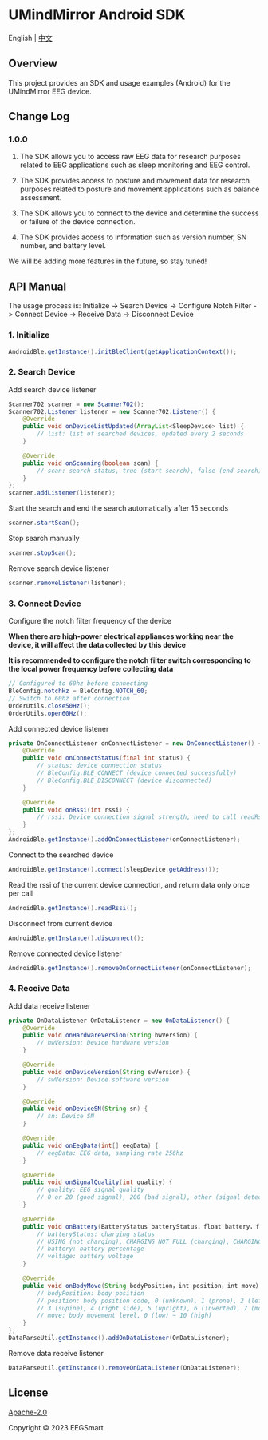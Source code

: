 # UMindMirror Android SDK
English | [中文](./README_CN.md)

## Overview
This project provides an SDK and usage examples (Android) for the UMindMirror EEG device.

## Change Log
### **1.0.0**
1. The SDK allows you to access raw EEG data for research purposes related to EEG applications such as sleep monitoring and EEG control.
 
2. The SDK provides access to posture and movement data for research purposes related to posture and movement applications such as balance assessment.

3. The SDK allows you to connect to the device and determine the success or failure of the device connection.

4. The SDK provides access to information such as version number, SN number, and battery level.
   
We will be adding more features in the future, so stay tuned!

## API Manual
The usage process is: Initialize -> Search Device -> Configure Notch Filter -> Connect Device -> Receive Data -> Disconnect Device

### 1. Initialize
```java
AndroidBle.getInstance().initBleClient(getApplicationContext());
```

### 2. Search Device

Add search device listener
```java
Scanner702 scanner = new Scanner702();
Scanner702.Listener listener = new Scanner702.Listener() {
    @Override
    public void onDeviceListUpdated(ArrayList<SleepDevice> list) {
        // list: list of searched devices, updated every 2 seconds
    }

    @Override
    public void onScanning(boolean scan) {
        // scan: search status, true (start search), false (end search)
    }
};
scanner.addListener(listener);
```

Start the search and end the search automatically after 15 seconds
```java
scanner.startScan();
```

Stop search manually
```java
scanner.stopScan();
```

Remove search device listener
```java
scanner.removeListener(listener);
```

### 3. Connect Device

Configure the notch filter frequency of the device

**When there are high-power electrical appliances working near the device, it will affect the data collected by this device**

**It is recommended to configure the notch filter switch corresponding to the local power frequency before collecting data**

```java
// Configured to 60hz before connecting
BleConfig.notchHz = BleConfig.NOTCH_60;
// Switch to 60hz after connection
OrderUtils.close50Hz();
OrderUtils.open60Hz();
```

Add connected device listener
```java
private OnConnectListener onConnectListener = new OnConnectListener() {
    @Override
    public void onConnectStatus(final int status) {
        // status: device connection status
        // BleConfig.BLE_CONNECT (device connected successfully)
        // BleConfig.BLE_DISCONNECT (device disconnected)
    }

    @Override
    public void onRssi(int rssi) {
        // rssi: Device connection signal strength, need to call readRssi() first
    }
};
AndroidBle.getInstance().addOnConnectListener(onConnectListener);
```

Connect to the searched device
```java
AndroidBle.getInstance().connect(sleepDevice.getAddress());
```

Read the rssi of the current device connection, and return data only once per call
```java
AndroidBle.getInstance().readRssi();
```

Disconnect from current device
```java
AndroidBle.getInstance().disconnect();
```

Remove connected device listener
```java
AndroidBle.getInstance().removeOnConnectListener(onConnectListener);
```

### 4. Receive Data

Add data receive listener
```java
private OnDataListener OnDataListener = new OnDataListener() {
    @Override
    public void onHardwareVersion(String hwVersion) {
        // hwVersion: Device hardware version
    }

    @Override
    public void onDeviceVersion(String swVersion) {
        // swVersion: Device software version
    }

    @Override
    public void onDeviceSN(String sn) {
        // sn: Device SN
    }

    @Override
    public void onEegData(int[] eegData) {
        // eegData: EEG data, sampling rate 256hz
    }

    @Override
    public void onSignalQuality(int quality) {
        // quality: EEG signal quality
        // 0 or 20 (good signal), 200 (bad signal), other (signal detection)   
    }

    @Override
    public void onBattery(BatteryStatus batteryStatus，float battery，float voltage) {
        // batteryStatus: charging status
        // USING (not charging), CHARGING_NOT_FULL (charging), CHARGING_FULL (full charge)
        // battery: battery percentage
        // voltage: battery voltage
    }

    @Override
    public void onBodyMove(String bodyPosition，int position，int move） {
        // bodyPosition: body position
        // position: body position code, 0 (unknown), 1 (prone), 2 (left side)
        // 3 (supine), 4 (right side), 5 (upright), 6 (inverted), 7 (move)
        // move: body movement level, 0 (low) ~ 10 (high)
    }
};
DataParseUtil.getInstance().addOnDataListener(OnDataListener);
```

Remove data receive listener
```java
DataParseUtil.getInstance().removeOnDataListener(OnDataListener);
```

## License
[Apache-2.0](http://www.apache.org/licenses/LICENSE-2.0)

Copyright © 2023 EEGSmart